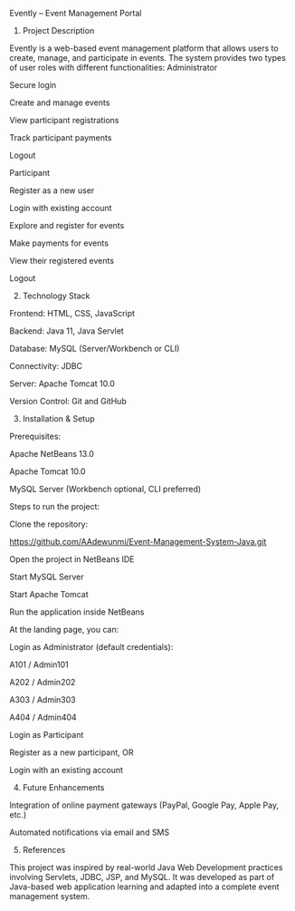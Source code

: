 Evently – Event Management Portal
1. Project Description

Evently is a web-based event management platform that allows users to create, manage, and participate in events. The system provides two types of user roles with different functionalities:
Administrator

Secure login

Create and manage events

View participant registrations

Track participant payments

Logout

Participant

Register as a new user

Login with existing account

Explore and register for events

Make payments for events

View their registered events

Logout

2. Technology Stack

Frontend: HTML, CSS, JavaScript

Backend: Java 11, Java Servlet

Database: MySQL (Server/Workbench or CLI)

Connectivity: JDBC

Server: Apache Tomcat 10.0

Version Control: Git and GitHub

3. Installation & Setup

Prerequisites:

Apache NetBeans 13.0

Apache Tomcat 10.0

MySQL Server (Workbench optional, CLI preferred)

Steps to run the project:

Clone the repository:

https://github.com/AAdewunmi/Event-Management-System-Java.git


Open the project in NetBeans IDE

Start MySQL Server

Start Apache Tomcat

Run the application inside NetBeans

At the landing page, you can:

Login as Administrator (default credentials):

A101 / Admin101

A202 / Admin202

A303 / Admin303

A404 / Admin404

Login as Participant

Register as a new participant, OR

Login with an existing account

4. Future Enhancements

Integration of online payment gateways (PayPal, Google Pay, Apple Pay, etc.)

Automated notifications via email and SMS

5. References

This project was inspired by real-world Java Web Development practices involving Servlets, JDBC, JSP, and MySQL. It was developed as part of Java-based web application learning and adapted into a complete event management system.
